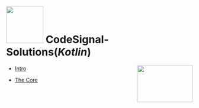 # <img src="https://www.svgrepo.com/show/90626/creative.svg" width=100> CodeSignal-Solutions(*Kotlin*)
<img src="https://user-images.githubusercontent.com/74646502/178084308-0122071a-f5ec-4f94-91e9-663e26126d3b.png" width="150" height="100" align="right">

* [Intro](https://github.com/shahlaa1212/CodeSignal-Solutions-in-kotlin/tree/main/Intro)

* [The Core](https://github.com/shahlaa1212/CodeSignal-Solutions-in-kotlin/tree/main/The%20Core)
